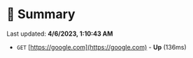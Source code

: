# 📖 Summary
Last updated: **4/6/2023, 1:10:43 AM**

- `GET` [https://google.com](https://google.com) - **Up** (136ms)
